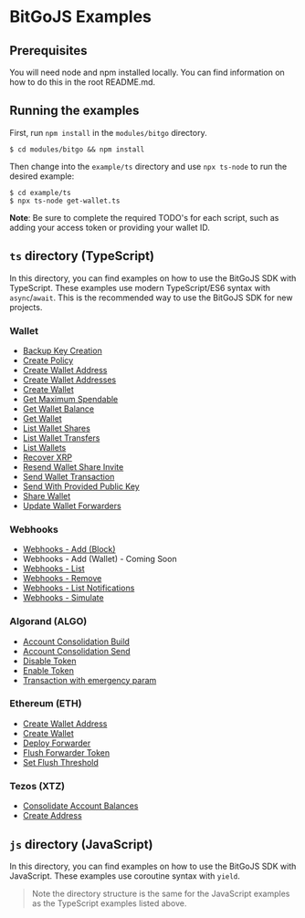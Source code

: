 # BitGoJS Examples

## Prerequisites

You will need node and npm installed locally. You can find information on how to do this in the root README.md.

## Running the examples

First, run `npm install` in the `modules/bitgo` directory.

```
$ cd modules/bitgo && npm install 
```

Then change into the `example/ts` directory and use `npx ts-node` to run the  desired example:

```
$ cd example/ts
$ npx ts-node get-wallet.ts
```

**Note**: Be sure to complete the required TODO's for each script, such as adding your access token or providing your wallet ID.


## `ts` directory (TypeScript)

In this directory, you can find examples on how to use the BitGoJS SDK with TypeScript. These examples use modern TypeScript/ES6 syntax with `async`/`await`. This is the recommended way to use the BitGoJS SDK for new projects.

### Wallet

* [Backup Key Creation](./ts/backup-key-creation.ts)
* [Create Policy](./ts/create-policy.ts)
* [Create Wallet Address](./ts/create-wallet-address.ts)
* [Create Wallet Addresses](./ts/create-wallet-addresses.ts)
* [Create Wallet](./ts/create-wallet.ts)
* [Get Maximum Spendable](./ts/get-maximum-spendable.ts)
* [Get Wallet Balance](./ts/get-wallet-balance.ts)
* [Get Wallet](./ts/get-wallet.ts)
* [List Wallet Shares](./ts/list-wallet-shares.ts)
* [List Wallet Transfers](./ts/list-wallet-transfers.ts)
* [List Wallets](./ts/list-wallets.ts)
* [Recover XRP](./ts/recover-xrp.ts)
* [Resend Wallet Share Invite](./ts/resend-wallet-share-invite.ts)
* [Send Wallet Transaction](./ts/send-wallet-transaction.ts)
* [Send With Provided Public Key](./ts/send-with-provided-public-keys.ts)
* [Share Wallet](./ts/share-wallet.ts)
* [Update Wallet Forwarders](./ts/update-wallet-forwarders.ts)

### Webhooks

* [Webhooks - Add (Block)](./ts/webhooks-block-add.ts)
* Webhooks - Add (Wallet) - Coming Soon
* [Webhooks - List](./ts/webhooks-list.ts)
* [Webhooks - Remove](./ts/webhooks-remove.ts)
* [Webhooks - List Notifications](./ts/webhooks-list-notifications.ts)
* [Webhooks - Simulate](./ts/webhooks-simulate.ts)

### Algorand (ALGO)

* [Account Consolidation Build](./ts/algo/account-consolidation-build.ts)
* [Account Consolidation Send](./ts/algo/account-consolidation-send.ts)
* [Disable Token](./ts/algo/disable-token.ts)
* [Enable Token](./ts/algo/enable-token.ts)
* [Transaction with emergency param](./ts/algo/transaction-with-emergency-param.ts)

### Ethereum (ETH)

* [Create Wallet Address](./ts/eth/create-wallet-address.ts)
* [Create Wallet](./ts/eth/create-wallet.ts)
* [Deploy Forwarder](./ts/eth/deployForwarder.ts)
* [Flush Forwarder Token](./ts/eth/flushForwarderToken.ts)
* [Set Flush Threshold](./ts/eth/set-flush-threshold.ts)

### Tezos (XTZ)

* [Consolidate Account Balances](./ts/xtz/consolidate-account-balances.ts)
* [Create Address](./ts/xtz/create-address.ts)

## `js` directory (JavaScript)

In this directory, you can find examples on how to use the BitGoJS SDK with JavaScript. These examples use coroutine syntax with `yield`.

> Note the directory structure is the same for the JavaScript examples as the TypeScript examples listed above.
